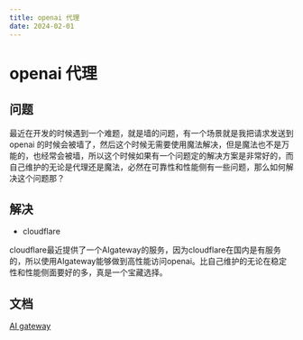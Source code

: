 ```yaml
---
title: openai 代理
date: 2024-02-01
---
```


# openai 代理

## 问题

最近在开发的时候遇到一个难题，就是墙的问题，有一个场景就是我把请求发送到 openai 的时候会被墙了，然后这个时候无需要使用魔法解决，但是魔法也不是万能的，也经常会被墙，所以这个时候如果有一个问题定的解决方案是非常好的，而自己维护的无论是代理还是魔法，必然在可靠性和性能侧有一些问题，那么如何解决这个问题那？

## 解决

-   cloudflare

cloudflare最近提供了一个AIgateway的服务，因为cloudflare在国内是有服务的，所以使用AIgateway能够做到高性能访问openai。比自己维护的无论在稳定性和性能侧面要好的多，真是一个宝藏选择。

## 文档

[AI gateway](https://developers.cloudflare.com/ai-gateway/get-started/connecting-applications/)
